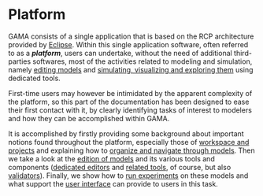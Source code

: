 
# Platform

GAMA consists of a single application that is based on the RCP architecture provided by [Eclipse](http://www). Within this single application software, often referred to as a _**platform**_, users can undertake, without the need of additional third-parties softwares, most of the activities related to modeling and simulation, namely [editing models](EditingModels) and [simulating, visualizing and exploring them](RunningExperiments) using dedicated tools.

First-time users may however be intimidated by the apparent complexity of the platform, so this part of the documentation has been designed to ease their first contact with it, by clearly identifying tasks of interest to modelers and how they can be accomplished within GAMA.

It is accomplished by firstly providing some background about important notions found throughout the platform, especially those of [workspace and projects](WorkspaceProjectsAndModels) and explaining how to [organize and navigate through models](NavigatingWorkspace). Then we take a look at the [edition of models](EditingModels) and its various tools and components ([dedicated editors](GamlEditorGeneralities) and [related tools](GamlEditorToolbar), of course, but also [validators](ValidationOfModels)). Finally, we show how to [run experiments](RunningExperiments) on these models and what support the [user interface](ExperimentsUserInterface) can provide to users in this task.